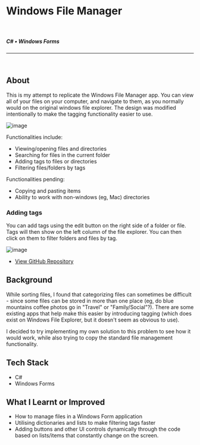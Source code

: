 <!--- ----------------- -->
# Windows File Manager 
<br>

##### C# • Windows Forms
<hr>
<br>
<div class="article">
<!--- ----------------- -->

## **About**

<div class="pb-3"></div>

This is my attempt to replicate the Windows File Manager app. You can view all of your files on your computer, and navigate to them, as you normally would on the original windows file explorer. The design was modified intentionally to make the tagging functionality easier to use. 

<!-- ----------- Image ----------- --> 
<div class="image-container">
	<img src="./assets/portfolio/images/windowsFileManager/1.PNG" loading="lazy" alt="image" class="image-75">
</div>
<!-- ----------------------------- -->

Functionalities include:
* Viewing/opening files and directories
* Searching for files in the current folder
* Adding tags to files or directories
* Filtering files/folders by tags

Functionalities pending:
* Copying and pasting items
* Ability to work with non-windows (eg, Mac) directories

<div class="pb-3"></div>

### **Adding tags**
You can add tags using the edit button on the right side of a folder or file. Tags will then show on the left column of the file explorer. You can then click on them to filter folders and files by tag.

<!-- ----------- Image ----------- --> 
<div class="image-container">
	<img src="./assets/portfolio/images/windowsFileManager/2.PNG" loading="lazy" alt="image" class="image-75">
</div>
<!-- ----------------------------- -->

<div class="pb-3"></div>
<div class="pb-3"></div>

* <a class="cyanLink" href="https://github.com/vondreii/file-manager">View GitHub Repository</a>
  
<div class="pb-3"></div>

## **Background**

<div class="pb-3"></div>

While sorting files, I found that categorizing files can sometimes be difficult - since some files can be stored in more than one place (eg, do blue mountains coffee photos go in "Travel" or "Family/Social"?). There are some existing apps that help make this easier by introducing tagging (which does exist on Windows File Explorer, but it doesn't seem as obvious to use). 

I decided to try implementing my own solution to this problem to see how it would work, while also trying to copy the standard file management functionality. 

<div class="pb-3"></div>

## **Tech Stack**

<div class="pb-3"></div>

* C#
* Windows Forms

<div class="pb-3"></div>

## **What I Learnt or Improved**

<div class="pb-3"></div>

* How to manage files in a Windows Form application
* Utilising dictionaries and lists to make filtering tags faster
* Adding buttons and other UI controls dynamically through the code based on lists/items that constantly change on the screen.

<div class="pb-3"></div>

<!--- ----------------- -->
</div>